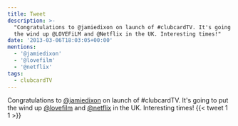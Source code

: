 ```yaml
---
title: Tweet
description: >-
  "Congratulations to @jamiedixon on launch of #clubcardTV. It's going to put
  the wind up @LOVEFiLM and @Netflix in the UK. Interesting times!"
date: '2013-03-06T18:03:05+00:00'
mentions:
  - '@jamiedixon'
  - '@lovefilm'
  - '@netflix'
tags:
  - clubcardTV
---
```

Congratulations to [@jamiedixon](https://twitter.com/@jamiedixon) on launch of #clubcardTV. It's going to put the wind up [@lovefilm](https://twitter.com/@lovefilm) and [@netflix](https://twitter.com/@netflix) in the UK. Interesting times!
      {{< tweet 1 1 >}}
    
